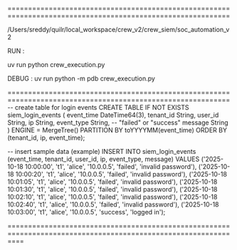 ============================================================================================================

/Users/sreddy/quilr/local_workspace/crew_v2/crew_siem/soc_automation_v2

RUN : 

uv run python crew_execution.py

DEBUG : 
uv run python -m pdb crew_execution.py


============================================================================================================
-- create table for login events
CREATE TABLE IF NOT EXISTS siem_login_events
(
    event_time DateTime64(3),
    tenant_id String,
    user_id String,
    ip String,
    event_type String,        -- "failed" or "success"
    message String
)
ENGINE = MergeTree()
PARTITION BY toYYYYMM(event_time)
ORDER BY (tenant_id, ip, event_time);

-- insert sample data (example)
INSERT INTO siem_login_events (event_time, tenant_id, user_id, ip, event_type, message) VALUES
('2025-10-18 10:00:00', 't1', 'alice', '10.0.0.5', 'failed', 'invalid password'),
('2025-10-18 10:00:20', 't1', 'alice', '10.0.0.5', 'failed', 'invalid password'),
('2025-10-18 10:01:05', 't1', 'alice', '10.0.0.5', 'failed', 'invalid password'),
('2025-10-18 10:01:30', 't1', 'alice', '10.0.0.5', 'failed', 'invalid password'),
('2025-10-18 10:02:10', 't1', 'alice', '10.0.0.5', 'failed', 'invalid password'),
('2025-10-18 10:02:40', 't1', 'alice', '10.0.0.5', 'failed', 'invalid password'),
('2025-10-18 10:03:00', 't1', 'alice', '10.0.0.5', 'success', 'logged in');




================================================================================================================